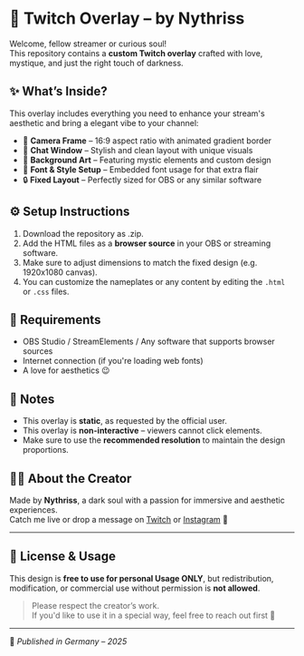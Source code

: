 # 🖤 Twitch Overlay – by Nythriss

Welcome, fellow streamer or curious soul!  
This repository contains a **custom Twitch overlay** crafted with love, mystique, and just the right touch of darkness.

## ✨ What’s Inside?

This overlay includes everything you need to enhance your stream's aesthetic and bring a elegant vibe to your channel:

- 🎥 **Camera Frame** – 16:9 aspect ratio with animated gradient border  
- 💬 **Chat Window** – Stylish and clean layout with unique visuals  
- 🌌 **Background Art** – Featuring mystic elements and custom design  
- 🧾 **Font & Style Setup** – Embedded font usage for that extra flair  
- 🔒 **Fixed Layout** – Perfectly sized for OBS or any similar software

## ⚙️ Setup Instructions

1. Download the repository as .zip.
2. Add the HTML files as a **browser source** in your OBS or streaming software.
3. Make sure to adjust dimensions to match the fixed design (e.g. 1920x1080 canvas).
4. You can customize the nameplates or any content by editing the `.html` or `.css` files.

## 📎 Requirements

- OBS Studio / StreamElements / Any software that supports browser sources
- Internet connection (if you're loading web fonts)
- A love for aesthetics 😉

## 📌 Notes

- This overlay is **static**, as requested by the official user.
- This overlay is **non-interactive** – viewers cannot click elements.
- Make sure to use the **recommended resolution** to maintain the design proportions.

## 🧙‍♀️ About the Creator

Made by **Nythriss**, a dark soul with a passion for immersive and aesthetic experiences.  
Catch me live or drop a message on [Twitch](https://twitch.tv/nythriss) or [Instagram](https://www.instagram.com/nythriss) 🖤

---

## 📜 License & Usage

This design is **free to use for personal Usage ONLY**, but redistribution, modification, or commercial use without permission is **not allowed**.

> Please respect the creator’s work.  
> If you'd like to use it in a special way, feel free to reach out first 🌙

---
🖤 *Published in Germany – 2025*

